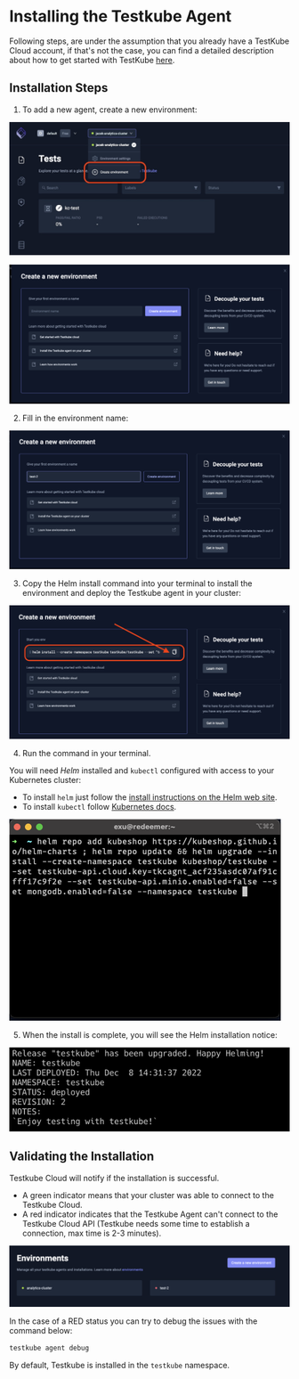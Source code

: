 # Installing the Testkube Agent

Following steps, are under the assumption that you already have a TestKube Cloud account, if that's not the case, you can find a detailed description about how to get started with TestKube [here](../../articles/getting-started.md).

## Installation Steps

1. To add a new agent, create a new environment: 

![Create Environment](../../img/creating-environment.jpeg)

![Pass Info](../../img/pass-info.png)


2. Fill in the environment name: 

![Fill in Env Name](../../img/fill-in-env-name.png)

3. Copy the Helm install command into your terminal to install the environment and deploy the Testkube agent in your cluster: 

![Copy Helm Command](../../img/copy-helm-command.png)

4. Run the command in your terminal.

You will need *Helm* installed and `kubectl` configured with access to your Kubernetes cluster: 
- To install `helm` just follow the [install instructions on the Helm web site](https://helm.sh/docs/intro/install/).
- To install `kubectl` follow [Kubernetes docs](https://kubernetes.io/docs/tasks/tools/).

![Install Steps 1](../../img/install-steps.png)

5. When the install is complete, you will see the Helm installation notice: 

![Install Steps 2](../../img/install-steps-2.png)


## Validating the Installation 

Testkube Cloud will notify if the installation is successful. 

* A green indicator means that your cluster was able to connect to the Testkube Cloud.
* A red indicator indicates that the Testkube Agent can't connect to the Testkube Cloud API (Testkube needs some time to establish a connection, max time is 2-3 minutes).

![Validate Install](../../img/validate-install.png)

In the case of a RED status you can try to debug the issues with the command below:

```sh 
testkube agent debug
```

By default, Testkube is installed in the `testkube` namespace.